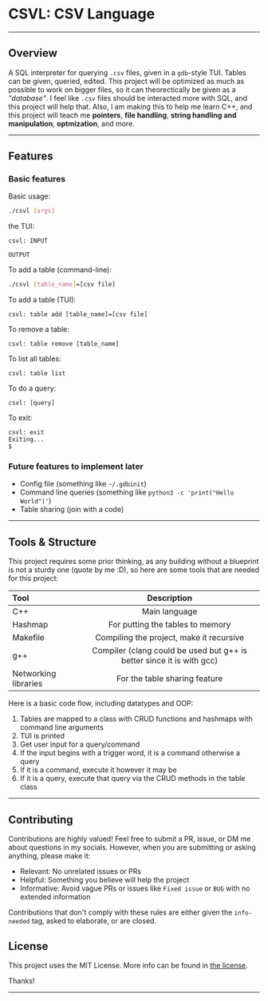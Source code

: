 # CSVL: CSV Language

---

## Overview

A SQL interpreter for querying `.csv` files, given in a `gdb`-style TUI. Tables can be given, queried, edited. 
This project will be optimized as much as possible to work on bigger files, so it can theorectically be given as a *"database"*.
I feel like `.csv` files should be interacted more with SQL, and this project will help that. Also, I am making this to help
me learn C++, and this project will teach me **pointers**, **file handling**, **string handling and manipulation**, **optmization**, and more.

---

## Features

### Basic features

Basic usage:

```bash
./csvl [args]
```

the TUI:

```
csvl: INPUT

OUTPUT
```

To add a table (command-line):

```bash
./csvl [table_name]=[csv file]
```

To add a table (TUI):

```
csvl: table add [table_name]=[csv file]
```

To remove a table:

```
csvl: table remove [table_name]
```

To list all tables:

```
csvl: table list
```

To do a query:

```
csvl: [query]
```

To exit:

```
csvl: exit
Exiting...
$
```

### Future features to implement later

* Config file (something like `~/.gdbinit`)
* Command line queries (something like `python3 -c 'print("Hello World")'`)
* Table sharing (join with a code)

---

## Tools & Structure

This project requires some prior thinking, as any building without a blueprint is not a sturdy one (quote by me :D), so here are some tools that are needed for this project:

| Tool | Description |
|:-----|:--------:|
| C++ | Main language      |
| Hashmap    | For putting the tables to memory       |
| Makefile | Compiling the project, make it recursive |
| g++ | Compiler (clang could be used but g++ is better since it is with gcc) |
| Networking libraries | For the table sharing feature |

Here is a basic code flow, including datatypes and OOP:

1. Tables are mapped to a class with CRUD functions and hashmaps with command line arguments
2. TUI is printed
3. Get user input for a query/command
4. If the input begins with a trigger word, it is a command otherwise a query
5. If it is a command, execute it however it may be
6. If it is a query, execute that query via the CRUD methods in the table class

---

## Contributing

Contributions are highly valued! Feel free to submit a PR, issue, or DM me about questions in my socials. However, when you are submitting or asking anything, please make it:

* Relevant: No unrelated issues or PRs
* Helpful: Something you believe will help the project
* Informative: Avoid vague PRs or issues like `Fixed issue` or `BUG` with no extended information

Contributions that don't comply with these rules are either given the `info-needed` tag, asked to elaborate, or are closed.

## License

This project uses the MIT License. More info can be found in [the license](https://github.com/Naksh-Rathore/csvl/blob/main/LICENSE).

Thanks!

---
